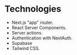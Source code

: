 # Technologies
- Next.js "app" router.
- React Server Components.
- Server actions.
- Authentication with NextAuth.
- Supabase
- Tailwind CSS.
